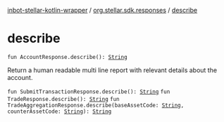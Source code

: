 [inbot-stellar-kotlin-wrapper](../index.md) / [org.stellar.sdk.responses](index.md) / [describe](./describe.md)

# describe

`fun AccountResponse.describe(): `[`String`](https://kotlinlang.org/api/latest/jvm/stdlib/kotlin/-string/index.html)

Return a human readable multi line report with relevant details about the account.

`fun SubmitTransactionResponse.describe(): `[`String`](https://kotlinlang.org/api/latest/jvm/stdlib/kotlin/-string/index.html)
`fun TradeResponse.describe(): `[`String`](https://kotlinlang.org/api/latest/jvm/stdlib/kotlin/-string/index.html)
`fun TradeAggregationResponse.describe(baseAssetCode: `[`String`](https://kotlinlang.org/api/latest/jvm/stdlib/kotlin/-string/index.html)`, counterAssetCode: `[`String`](https://kotlinlang.org/api/latest/jvm/stdlib/kotlin/-string/index.html)`): `[`String`](https://kotlinlang.org/api/latest/jvm/stdlib/kotlin/-string/index.html)